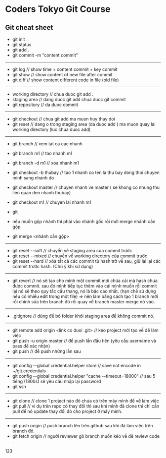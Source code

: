 # Coders Tokyo Git Course

## Git cheat sheet
* git init
* git status
* git add .
* git commit -m "content commit"
---
* git log // show time + content commit + key commit 
* git show // show content of new file after commit
* git diff // show content different code in file (old file)
---
* working directory // chua duoc git add .
* staging area // dang duoc git add chua duoc git commit
* git repository // da duoc commit
---
* git checkout // chua git add ma muon huy thay doi
* git reset // dang o trong staging area (da duoc add ) ma muon quay lai working directory (luc chua duoc add)
---
* git branch // xem tat ca cac nhanh
* git branch m1 // tao nhanh m1 
* git branch -d m1 // xoa nhanh m1

* git checkout -b thubay // tao 1 nhanh co ten la thu bay dong thoi chuyen minh sang nhanh do

* git checkout master // chuyen nhanh ve master ( se khong co nhung thu lien quan den nhanh thubay)
* git checkout m1 // chuyen lai nhanh m1
* git 

* nếu muốn gộp nhánh thì phải vào nhánh gốc rồi mới merge nhánh cần gộp
* git merge <nhánh cần gộp>
---
* git reset --soft <hash>// chuyển về staging area của commit trước
* git reset --mixed <hash> // chuyển về working directory của commit trước
* git reset --hard <hash> // xóa tất cả các commit từ hash trở về sau, giữ lại lại các commit trước hash. (Chú ý khi sử dụng)
---
* git revert <hash> // nó sẽ tạo cho mình một commit mới chứa cái mà hash chưa được commit. sau đó mình tiếp tục thêm vào cái mình muốn rồi commit lại nó sẽ theo quy tắc cầu thang, nó là bậc cao nhất. (hạn chế sử dụng nếu có nhiều edit trong một file) => nên làm bằng cách tạo 1 branch mới rồi chỉnh sửa trên branch đó rồi quay về branch master merge nó vào.
---
* .gitignore // dùng để bỏ folder khỏi staging area để không commit nó.
---
* git remote add origin <link co duoi .git> // kéo project mới tạo về để làm việc
* git push -u origin master // để push lần đầu tiên (yêu cầu username và pass để xác nhận)
* git push // để push những lần sau
---
* git config --global credential.helper store // save not encode in ~/git.credentials
* git config --global credential.helper "cache --timeout=18000" // sau 5 tiếng (1800s) sẽ yêu cầu nhập lại password
* git ssh
---
* git clone // clone 1 project nào đó chưa có trên máy mình để về làm việc
* git pull // ví dụ trên repo có thay đổi thì sau khi mình đã clone thì chỉ cần pull để nó update thay đổi đó cho project ở máy mình.
--- 
* git push origin <branch> // push branch lên trên github sau khi đã làm việc trên branch đó.
* git fetch origin <branch> // người reviewer gõ branch muốn kéo về để review code .

123
